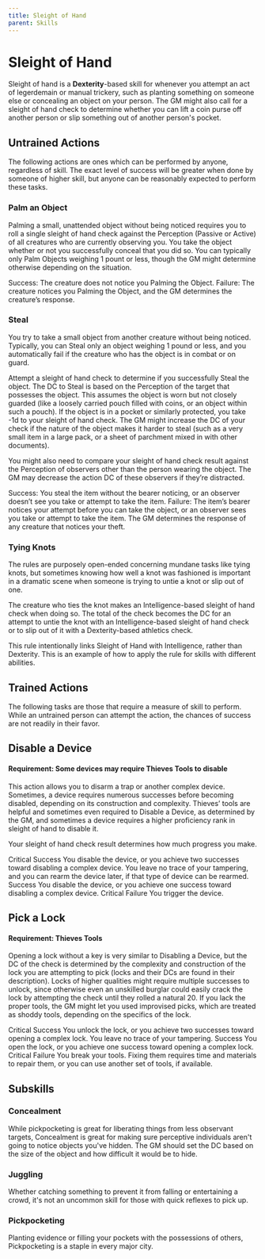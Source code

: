 ```yaml
---
title: Sleight of Hand
parent: Skills
---
```


# Sleight of Hand
Sleight of hand is a **Dexterity**-based skill for whenever you attempt an act of legerdemain or manual trickery, such as planting something on someone else or concealing an object on your person. The GM might also call for a sleight of hand check to determine whether you can lift a coin purse off another person or slip something out of another person's pocket.

## Untrained Actions
The following actions are ones which can be performed by anyone, regardless of skill. The exact level of success will be greater when done by someone of higher skill, but anyone can be reasonably expected to perform these tasks.

### Palm an Object
Palming a small, unattended object without being noticed requires you to roll a single sleight of hand check against the Perception (Passive or Active) of all creatures who are currently observing you. You take the object whether or not you successfully conceal that you did so. You can typically only Palm Objects weighing 1 pount or less, though the GM might determine otherwise depending on the situation.

Success: The creature does not notice you Palming the Object.
Failure: The creature notices you Palming the Object, and the GM determines the creature’s response.

### Steal
You try to take a small object from another creature without being noticed. Typically, you can Steal only an object weighing 1 pound or less, and you automatically fail if the creature who has the object is in combat or on guard.

Attempt a sleight of hand check to determine if you successfully Steal the object. The DC to Steal is based on the Perception of the target that possesses the object. This assumes the object is worn but not closely guarded (like a loosely carried pouch filled with coins, or an object within such a pouch). If the object is in a pocket or similarly protected, you take -1d to your sleight of hand check. The GM might increase the DC of your check if the nature of the object makes it harder to steal (such as a very small item in a large pack, or a sheet of parchment mixed in with other documents).

You might also need to compare your sleight of hand check result against the Perception of observers other than the person wearing the object. The GM may decrease the action DC of these observers if they’re distracted.

Success: You steal the item without the bearer noticing, or an observer doesn’t see you take or attempt to take the item.
Failure: The item’s bearer notices your attempt before you can take the object, or an observer sees you take or attempt to take the item. The GM determines the response of any creature that notices your theft.

### Tying Knots
The rules are purposely open-ended concerning mundane tasks like tying knots, but sometimes knowing how well a knot was fashioned is important in a dramatic scene when someone is trying to untie a knot or slip out of one.

The creature who ties the knot makes an Intelligence-based sleight of hand check when doing so. The total of the check becomes the DC for an attempt to untie the knot with an Intelligence-based sleight of hand check or to slip out of it with a Dexterity-based athletics check.

This rule intentionally links Sleight of Hand with Intelligence, rather than Dexterity. This is an example of how to apply the rule for skills with different abilities.

## Trained Actions
The following tasks are those that require a measure of skill to perform. While an untrained person can attempt the action, the chances of success are not readily in their favor. 

## Disable a Device
#### **Requirement:** Some devices may require Thieves Tools to disable
This action allows you to disarm a trap or another complex device. Sometimes, a device requires numerous successes before becoming disabled, depending on its construction and complexity. Thieves’ tools are helpful and sometimes even required to Disable a Device, as determined by the GM, and sometimes a device requires a higher proficiency rank in sleight of hand to disable it.

Your sleight of hand check result determines how much progress you make.

Critical Success You disable the device, or you achieve two successes toward disabling a complex device. You leave no trace of your tampering, and you can rearm the device later, if that type of device can be rearmed.
Success You disable the device, or you achieve one success toward disabling a complex device.
Critical Failure You trigger the device.

## Pick a Lock
#### **Requirement:** Thieves Tools
Opening a lock without a key is very similar to Disabling a Device, but the DC of the check is determined by the complexity and construction of the lock you are attempting to pick (locks and their DCs are found in their description). Locks of higher qualities might require multiple successes to unlock, since otherwise even an unskilled burglar could easily crack the lock by attempting the check until they rolled a natural 20. If you lack the proper tools, the GM might let you used improvised picks, which are treated as shoddy tools, depending on the specifics of the lock.

Critical Success You unlock the lock, or you achieve two successes toward opening a complex lock. You leave no trace of your tampering.
Success You open the lock, or you achieve one success toward opening a complex lock.
Critical Failure You break your tools. Fixing them requires time and materials to repair them, or you can use another set of tools, if available.
## Subskills

### Concealment
While pickpocketing is great for liberating things from less observant targets, Concealment is great for making sure perceptive individuals aren't going to notice objects you've hidden. The GM should set the DC based on the size of the object and how difficult it would be to hide.

### Juggling
Whether catching something to prevent it from falling or entertaining a crowd, it's not an uncommon skill for those with quick reflexes to pick up. 

### Pickpocketing
Planting evidence or filling your pockets with the possessions of others, Pickpocketing is a staple in every major city.
